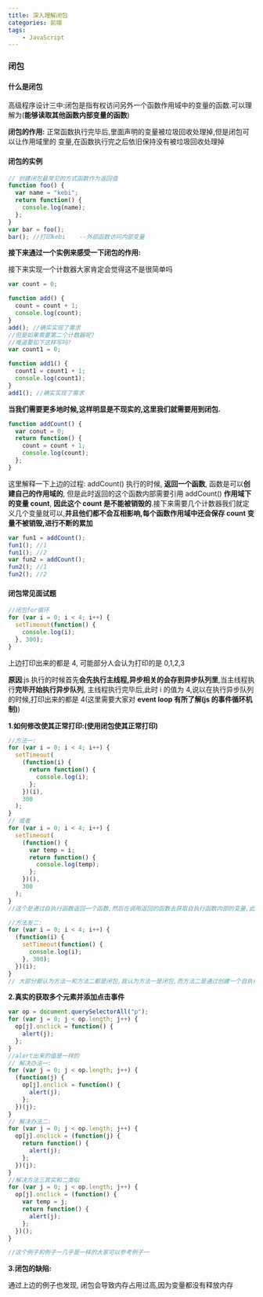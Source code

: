 ```yaml
---
title: 深入理解闭包
categories: 前端
tags:
    - JavaScript
---
```


### 闭包

#### 什么是闭包

高级程序设计三中:闭包是指有权访问另外一个函数作用域中的变量的函数.可以理解为(**能够读取其他函数内部变量的函数**)

**闭包的作用:** 正常函数执行完毕后,里面声明的变量被垃圾回收处理掉,但是闭包可以让作用域里的 变量,在函数执行完之后依旧保持没有被垃圾回收处理掉

#### 闭包的实例

```javascript
// 创建闭包最常见的方式函数作为返回值
function foo() {
  var name = "kebi";
  return function() {
    console.log(name);
  };
}
var bar = foo();
bar(); //打印kebi    --外部函数访问内部变量
```

**接下来通过一个实例来感受一下闭包的作用:**

接下来实现一个计数器大家肯定会觉得这不是很简单吗

```javascript
var count = 0;

function add() {
  count = count + 1;
  console.log(count);
}
add(); //确实实现了需求
//但是如果需要第二个计数器呢?
//难道要如下这样写吗?
var count1 = 0;

function add1() {
  count1 = count1 + 1;
  console.log(count1);
}
add1(); //确实实现了需求
```

**当我们需要更多地时候,这样明显是不现实的,这里我们就需要用到闭包.**

```javascript
function addCount() {
  var conut = 0;
  return function() {
    count = count + 1;
    console.log(count);
  };
}
```

这里解释一下上边的过程: addCount() 执行的时候, **返回一个函数**, 函数是可以**创建自己的作用域的**, 但是此时返回的这个函数内部需要引用 addCount() **作用域下的变量 count**, **因此这个 count 是不能被销毁的**.接下来需要几个计数器我们就定义几个变量就可以,**并且他们都不会互相影响,每个函数作用域中还会保存 count 变量不被销毁,进行不断的累加**

```javascript
var fun1 = addCount();
fun1(); //1
fun1(); //2
var fun2 = addCount();
fun2(); //1
fun2(); //2
```

#### 闭包常见面试题

```javascript
//闭包for循环
for (var i = 0; i < 4; i++) {
  setTimeout(function() {
    console.log(i);
  }, 300);
}
```

上边打印出来的都是 4, 可能部分人会认为打印的是 0,1,2,3

**原因**:js 执行的时候首先**会先执行主线程,异步相关的会存到异步队列里**,当主线程执行**完毕开始执行异步队列**, 主线程执行完毕后,此时 i 的值为 4,说以在执行异步队列的时候,打印出来的都是 4(这里需要大家对 **event loop 有所了解(js 的事件循环机制)**)

**1.如何修改使其正常打印:(使用闭包使其正常打印)**

```javascript
//方法一:
for (var i = 0; i < 4; i++) {
  setTimeout(
    (function(i) {
      return function() {
        console.log(i);
      };
    })(i),
    300
  );
}
// 或者
for (var i = 0; i < 4; i++) {
  setTimeout(
    (function() {
      var temp = i;
      return function() {
        console.log(temp);
      };
    })(),
    300
  );
}
//这个是通过自执行函数返回一个函数,然后在调用返回的函数去获取自执行函数内部的变量,此为闭包

//方法发二:
for (var i = 0; i < 4; i++) {
  (function(i) {
    setTimeout(function() {
      console.log(i);
    }, 300);
  })(i);
}
// 大部分都认为方法一和方法二都是闭包,我认为方法一是闭包,而方法二是通过创建一个自执行函数,使变量存在这个自执行函数的作用域里
```

**2.真实的获取多个元素并添加点击事件**

```javascript
var op = document.querySelectorAll("p");
for (var j = 0; j < op.length; j++) {
  op[j].onclick = function() {
    alert(j);
  };
}
//alert出来的值是一样的
// 解决办法一:
for (var j = 0; j < op.length; j++) {
  (function(j) {
    op[j].onclick = function() {
      alert(j);
    };
  })(j);
}
// 解决办法二:
for (var j = 0; j < op.length; j++) {
  op[j].onclick = (function(j) {
    return function() {
      alert(j);
    };
  })(j);
}
//解决方法三其实和二类似
for (var j = 0; j < op.length; j++) {
  op[j].onclick = (function() {
    var temp = j;
    return function() {
      alert(j);
    };
  })();
}

//这个例子和例子一几乎是一样的大家可以参考例子一
```

**3.闭包的缺陷:**

通过上边的例子也发现, 闭包会导致内存占用过高,因为变量都没有释放内存